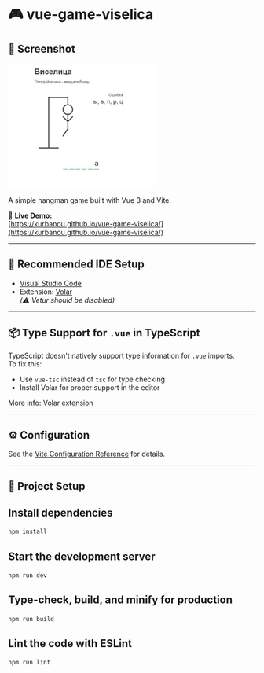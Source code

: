 # 🎮 vue-game-viselica
## 📸 Screenshot

<img src="https://github.com/Kurbanou/vue-game-viselica/raw/gh-pages/assets/Screenshot.jpg" alt="Game Screenshot" width="300" />

A simple hangman game built with Vue 3 and Vite.

🔗 **Live Demo:**  
[https://kurbanou.github.io/vue-game-viselica/](https://kurbanou.github.io/vue-game-viselica/)

---

## 🧰 Recommended IDE Setup

- [Visual Studio Code](https://code.visualstudio.com/)
- Extension: [Volar](https://marketplace.visualstudio.com/items?itemName=Vue.volar)  
  _(⚠️ Vetur should be disabled)_

---

## 📦 Type Support for `.vue` in TypeScript

TypeScript doesn't natively support type information for `.vue` imports.  
To fix this:

- Use `vue-tsc` instead of `tsc` for type checking
- Install Volar for proper support in the editor

More info: [Volar extension](https://marketplace.visualstudio.com/items?itemName=Vue.volar)

---

## ⚙️ Configuration

See the [Vite Configuration Reference](https://vite.dev/config/) for details.

---

## 🚀 Project Setup


## Install dependencies
```sh
npm install
```

## Start the development server
```sh
npm run dev
```

## Type-check, build, and minify for production
```sh
npm run build
```

## Lint the code with ESLint
```sh
npm run lint
```

